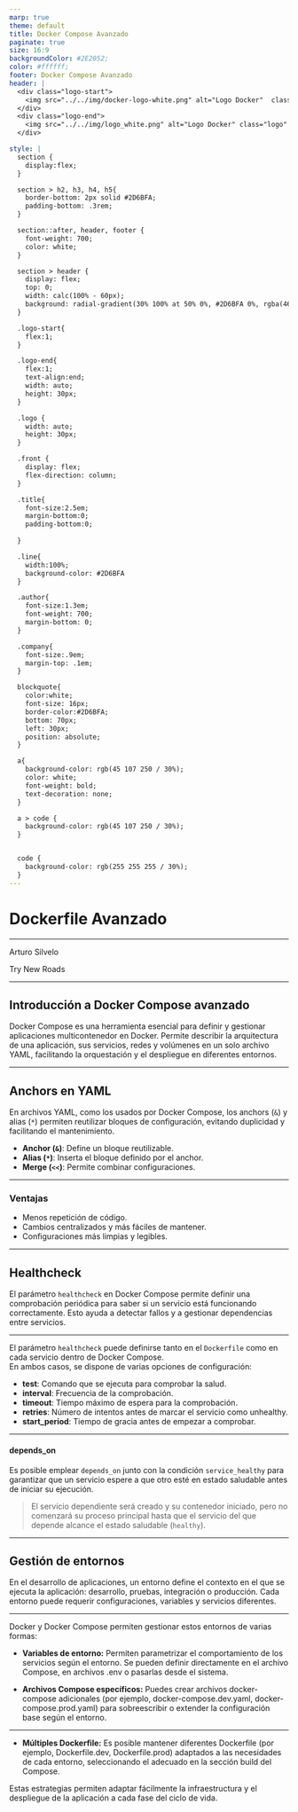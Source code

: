 ```yaml
---
marp: true
theme: default
title: Docker Compose Avanzado
paginate: true
size: 16:9
backgroundColor: #2E2052;
color: #ffffff;
footer: Docker Compose Avanzado
header: |
  <div class="logo-start">
    <img src="../../img/docker-logo-white.png" alt="Logo Docker"  class="logo"/>
  </div>
  <div class="logo-end">
    <img src="../../img/logo_white.png" alt="Logo Docker" class="logo" />
  </div>

style: |
  section {
    display:flex;
  }

  section > h2, h3, h4, h5{
    border-bottom: 2px solid #2D6BFA;
    padding-bottom: .3rem;
  }

  section::after, header, footer {
    font-weight: 700;
    color: white;
  }

  section > header {
    display: flex;
    top: 0;
    width: calc(100% - 60px);
    background: radial-gradient(30% 100% at 50% 0%, #2D6BFA 0%, rgba(46, 32, 82, 0.00) 100%);
  }

  .logo-start{
    flex:1;
  }

  .logo-end{
    flex:1;
    text-align:end;
    width: auto;
    height: 30px;
  }

  .logo {
    width: auto;
    height: 30px;
  }

  .front {
    display: flex;
    flex-direction: column;
  }

  .title{
    font-size:2.5em;
    margin-bottom:0;
    padding-bottom:0;
    
  }

  .line{
    width:100%;
    background-color: #2D6BFA
  }

  .author{
    font-size:1.3em;
    font-weight: 700;
    margin-bottom: 0;
  }

  .company{
    font-size:.9em;
    margin-top: .1em;
  }

  blockquote{
    color:white;
    font-size: 16px;
    border-color:#2D6BFA;
    bottom: 70px;
    left: 30px;
    position: absolute;
  }

  a{
    background-color: rgb(45 107 250 / 30%);
    color: white;
    font-weight: bold;
    text-decoration: none;
  }

  a > code {
    background-color: rgb(45 107 250 / 30%);
  }


  code {
    background-color: rgb(255 255 255 / 30%);
  }
---
```


  <!-- _paginate: skip -->

  <div class="front">
    <h1 class="title"> Dockerfile Avanzado </h1>
    <hr class="line"/>
    <p class="author">Arturo Silvelo</p>
    <p class="company">Try New Roads</p>
  </div>

---

## Introducción a Docker Compose avanzado

Docker Compose es una herramienta esencial para definir y gestionar aplicaciones multicontenedor en Docker. Permite describir la arquitectura de una aplicación, sus servicios, redes y volúmenes en un solo archivo YAML, facilitando la orquestación y el despliegue en diferentes entornos.

---

## Anchors en YAML

En archivos YAML, como los usados por Docker Compose, los anchors (`&`) y alias (`*`) permiten reutilizar bloques de configuración, evitando duplicidad y facilitando el mantenimiento.

- **Anchor (`&`)**: Define un bloque reutilizable.
- **Alias (`*`)**: Inserta el bloque definido por el anchor.
- **Merge (`<<`)**: Permite combinar configuraciones.

---

### Ventajas

- Menos repetición de código.
- Cambios centralizados y más fáciles de mantener.
- Configuraciones más limpias y legibles.

---

## Healthcheck

El parámetro `healthcheck` en Docker Compose permite definir una comprobación periódica para saber si un servicio está funcionando correctamente. Esto ayuda a detectar fallos y a gestionar dependencias entre servicios.

---

El parámetro `healthcheck` puede definirse tanto en el `Dockerfile` como en cada servicio dentro de Docker Compose.  
En ambos casos, se dispone de varias opciones de configuración:

- **test**: Comando que se ejecuta para comprobar la salud.
- **interval**: Frecuencia de la comprobación.
- **timeout**: Tiempo máximo de espera para la comprobación.
- **retries**: Número de intentos antes de marcar el servicio como unhealthy.
- **start_period**: Tiempo de gracia antes de empezar a comprobar.

---

#### depends_on

Es posible emplear `depends_on` junto con la condición `service_healthy` para garantizar que un servicio espere a que otro esté en estado saludable antes de iniciar su ejecución.

> El servicio dependiente será creado y su contenedor iniciado, pero no comenzará su proceso principal hasta que el servicio del que depende alcance el estado saludable (`healthy`).

---

## Gestión de entornos

En el desarrollo de aplicaciones, un entorno define el contexto en el que se ejecuta la aplicación: desarrollo, pruebas, integración o producción. Cada entorno puede requerir configuraciones, variables y servicios diferentes.

---

Docker y Docker Compose permiten gestionar estos entornos de varias formas:

- **Variables de entorno:** Permiten parametrizar el comportamiento de los servicios según el entorno. Se pueden definir directamente en el archivo Compose, en archivos .env o pasarlas desde el sistema.

- **Archivos Compose específicos:** Puedes crear archivos docker-compose adicionales (por ejemplo, docker-compose.dev.yaml, docker-compose.prod.yaml) para sobreescribir o extender la configuración base según el entorno.

---

- **Múltiples Dockerfile:** Es posible mantener diferentes Dockerfile (por ejemplo, Dockerfile.dev, Dockerfile.prod) adaptados a las necesidades de cada entorno, seleccionando el adecuado en la sección build del Compose.

Estas estrategias permiten adaptar fácilmente la infraestructura y el despliegue de la aplicación a cada fase del ciclo de vida.
